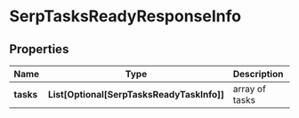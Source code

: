 # SerpTasksReadyResponseInfo


## Properties

| Name | Type | Description | Notes |
|------------ | ------------- | ------------- | -------------|
**tasks** | **List[Optional[SerpTasksReadyTaskInfo]]** | array of tasks |[optional]|